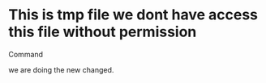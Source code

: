# This is tmp file we dont have access this file without permission

Command  

we are doing the  new changed.
